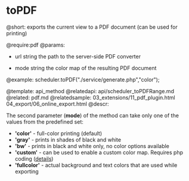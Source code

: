 toPDF
======================

@short: exports the  current view to a PDF document (can be used for printing)

@require:pdf
@params: 
- url	string	the path to the server-side PDF converter
* mode	string	the color map of the resulting PDF document

@example: 
scheduler.toPDF("./service/generate.php","color");



@template:	api_method
@relatedapi:
	api/scheduler_toPDFRange.md
@related:
	pdf.md
@relatedsample:
	03_extensions/11_pdf_plugin.html
    04_export/06_online_export.html
@descr: 

The second parameter (**mode**) of the method can take only one of the values from the predefined set:

- **'color'** - full-color printing (default)
- **'gray'** - prints in shades of black and white
- **'bw'** - prints in black and white only, no color options available
- **'custom'** - can be used to enable a custom color map. Requires php coding (<a href="pdf.md#configuringservice">details</a>)</a>
- **'fullcolor'** - actual background and text colors that are used while exporting
